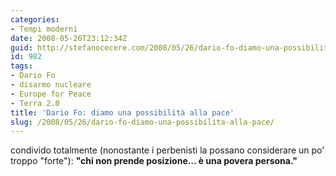 ```yaml
---
categories:
- Tempi moderni
date: 2008-05-26T23:12:34Z
guid: http://stefanocecere.com/2008/05/26/dario-fo-diamo-una-possibilita-alla-pace/
id: 982
tags:
- Dario Fo
- disarmo nucleare
- Europe for Peace
- Terra 2.0
title: 'Dario Fo: diamo una possibilità alla pace'
slug: /2008/05/26/dario-fo-diamo-una-possibilita-alla-pace/
---
```


condivido totalmente (nonostante i perbenisti la possano considerare un po' troppo "forte"): **"chi non prende posizione… è una povera persona."**
